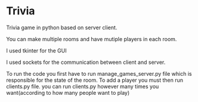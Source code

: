 # Trivia
Trivia game in python based on server client.

You can make multiple rooms and have mutiple players in each room.

I used tkinter for the GUI

I used sockets for the communication between client and server.

To run the code you first have to run manage_games_server.py file which is responsible for the state of the room.
To add a player you must then run clients.py file.
you can run clients.py however many times you want(according to how many people want to play)
